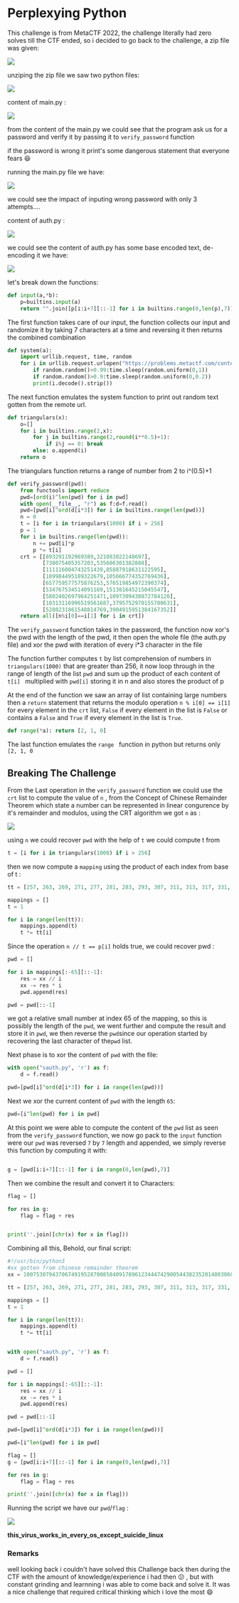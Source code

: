 # Perplexying Python


This challenge is from MetaCTF 2022, the challenge literally had zero solves till the CTF ended, so i decided to go back to the challenge, a zip file was given:

![](https://blog.cyb3rguru.tech/posts/CTF/files/1688632861897.png)

unziping the zip file we saw two python files:

![](https://blog.cyb3rguru.tech/posts/CTF/files/1688632899815.png)


content of main.py :

![](https://blog.cyb3rguru.tech/posts/CTF/files/1688632958188.png)

from the content of the main.py we could see that the program ask us for a password and verify it by passing it to `verify_password` function

if the password is wrong it print's some dangerous statement that everyone fears 😆 

running the main.py file we have:

 ![](https://blog.cyb3rguru.tech/posts/CTF/files/1688636213097.png)

we could see the impact of inputing wrong password with only 3 attempts....

content of auth.py :

 ![](https://blog.cyb3rguru.tech/posts/CTF/files/1688633003608.png)

we could see the content of auth.py has some base encoded text, de-encoding it we have:

![](https://blog.cyb3rguru.tech/posts/CTF/files/1688633121815.png)

let's break down the functions:


```python
def input(a,*b):
    p=builtins.input(a)
    return "".join([p[i:i+7][::-1] for i in builtins.range(0,len(p),7)])
```

The first function takes care of our input, the function collects our input and randomize it by taking 7 characters at a time and reversing it then returns the combined combination

```python
def system(a):
    import urllib.request, time, random
    for i in urllib.request.urlopen("https://problems.metactf.com/content/perplexing_python/rmrf.txt"):
        if random.random()>0.99:time.sleep(random.uniform(0,1))
        if random.random()>0.9:time.sleep(random.uniform(0,0.2))
        print(i.decode().strip())
```

The next function emulates the system function to print out random text gotten from the remote url.

```python
def triangulars(x):
    o=[]
    for i in builtins.range(2,x):
        for j in builtins.range(2,round(i**0.5)+1):
            if i%j == 0: break
        else: o.append(i)
    return o  
```

The triangulars function returns a range of number from 2 to i^(0.5)+1

```python
def verify_password(pwd):
    from functools import reduce
    pwd=[ord(i)^len(pwd) for i in pwd]
    with open(__file__, "r") as f:d=f.read()
    pwd=[pwd[i]^ord(d[i*3]) for i in builtins.range(len(pwd))]
    n = 0
    t = [i for i in triangulars(1000) if i > 256]
    p = 1
    for i in builtins.range(len(pwd)):
        n += pwd[i]*p
        p *= t[i]
    crt = [[893291192969389,321083022148697],
           [738075405357203,535606301382888],
           [111116004743251439,85887918631122595],
           [189984495189322679,105666774352769436],
           [657759577575876253,576519854972390374],
           [534767534514091169,151381645215045547],
           [5802402697964251471,1097309430872784120],
           [10313116996519561687,3795752970155700631],
           [5280231861548814769,3904915951384167352]]
    return all([n%i[0]==i[1] for i in crt])
```

The `verify_password` function takes in the password, the function now xor's the pwd with the length of the pwd, it then open the whole file (the auth.py file) and xor the pwd with iteration of every i*3 character in the file

The function further computes `t`  by list comprehension of numbers in `triangulars(1000)` that are greater than 256, it now loop through in the range of length of the list   `pwd`  and sum up the product of each content of `t[i] ` multiplied with `pwd[i]` storing it in n and also stores the product of p

At the end of the function we saw an array of list containing large numbers then a `return` statement that returns the  modulo operation `n % i[0] == i[1]` for every element in the `crt` list, `False` if every element in the list is `False` or contains a `False`  and `True` if every element in the list is `True`.

```python
def range(*a): return [2, 1, 0]
```

The last function emulates the `range ` function in python but returns only `[2, 1, 0`

## **Breaking The Challenge**



From the Last operation in the `verify_password` function we could use the `crt` list to compute the value of `n` , from the Concept of Chinese Remainder Theorem which state a number can be represented in linear congurence by it's remainder and modulos, using the CRT algorithm we got `n` as :

![](https://blog.cyb3rguru.tech/posts/CTF/files/1688646355405.png)

using `n` we could recover `pwd` with the help of `t` we could compute t from

```python
t = [i for i in triangulars(1000) if i > 256]
```

then we now compute a `mapping` using the product of each index from base of t :

```python
tt = [257, 263, 269, 271, 277, 281, 283, 293, 307, 311, 313, 317, 331, 337, 347, 349, 353, 359, 367, 373, 379, 383, 389, 397, 401, 409, 419, 421, 431, 433, 439, 443, 449, 457, 461, 463, 467, 479, 487, 491, 499, 503, 509, 521, 523, 541, 547, 557, 563, 569, 571, 577, 587, 593, 599, 601, 607, 613, 617, 619, 631, 641, 643, 647, 653, 659, 661, 673, 677, 683, 691, 701, 709, 719, 727, 733, 739, 743, 751, 757, 761, 769, 773, 787, 797, 809, 811, 821, 823, 827, 829, 839, 853, 857, 859, 863, 877, 881, 883, 887, 907, 911, 919, 929, 937, 941, 947, 953, 967, 971, 977, 983, 991, 997]

mappings = []
t = 1

for i in range(len(tt)):
    mappings.append(t)
    t *= tt[i]
```

Since the operation `n // t == p[i]`  holds true, we could recover pwd :

```python
pwd = []

for i in mappings[:-65][::-1]:
    res = xx // i
    xx -= res * i 
    pwd.append(res)

pwd = pwd[::-1]

```

we got a relative small number at index 65 of the mapping, so this is possibly the length of the `pwd`, we went further and  compute the result and store it in `pwd`, we then reverse the `pwd`since our operation started by recovering the last character of the`pwd` list.

Next phase is to xor the content of `pwd` with the file:

```python
with open("sauth.py", 'r') as f:
    d = f.read()

pwd=[pwd[i]^ord(d[i*3]) for i in range(len(pwd))]

```

Next we xor the current content of `pwd` with the length `65`:

```python
pwd=[i^len(pwd) for i in pwd]

```

At this point we were able to compute the content of the `pwd` list as seen from the `verify_password` function, we now go pack to the `input` function were our `pwd` was reversed  `7` by `7` length and appended, we simply reverse this function by computing it with: 

```python

g = [pwd[i:i+7][::-1] for i in range(0,len(pwd),7)]


```

Then we combine the result and convert it to Characters:

```python
flag = []

for res in g:
    flag = flag + res


print(''.join([chr(x) for x in flag]))
```

Combining all this, Behold, our final script:

```python
#!/usr/bin/python3
#xx gotten from chinese remainder theorem
xx = 1007530794370674919528700858409178961234447429005443823520140030680322196270661110990236896504373773579753972016930268730878278

tt = [257, 263, 269, 271, 277, 281, 283, 293, 307, 311, 313, 317, 331, 337, 347, 349, 353, 359, 367, 373, 379, 383, 389, 397, 401, 409, 419, 421, 431, 433, 439, 443, 449, 457, 461, 463, 467, 479, 487, 491, 499, 503, 509, 521, 523, 541, 547, 557, 563, 569, 571, 577, 587, 593, 599, 601, 607, 613, 617, 619, 631, 641, 643, 647, 653, 659, 661, 673, 677, 683, 691, 701, 709, 719, 727, 733, 739, 743, 751, 757, 761, 769, 773, 787, 797, 809, 811, 821, 823, 827, 829, 839, 853, 857, 859, 863, 877, 881, 883, 887, 907, 911, 919, 929, 937, 941, 947, 953, 967, 971, 977, 983, 991, 997]

mappings = []
t = 1

for i in range(len(tt)):
    mappings.append(t)
    t *= tt[i]


with open("sauth.py", 'r') as f:
    d = f.read()

pwd = []

for i in mappings[:-65][::-1]:
    res = xx // i
    xx -= res * i 
    pwd.append(res)

pwd = pwd[::-1]

pwd=[pwd[i]^ord(d[i*3]) for i in range(len(pwd))]

pwd=[i^len(pwd) for i in pwd]

flag = []
g = [pwd[i:i+7][::-1] for i in range(0,len(pwd),7)]

for res in g:
    flag = flag + res

print(''.join([chr(x) for x in flag])) 
```

Running the script we have our `pwd`/`flag` :

 ![](https://blog.cyb3rguru.tech/posts/CTF/files/1688647404643.png)

**this_virus_works_in_every_os_except_suicide_linux**

### **Remarks**

well looking back i couldn't have solved this Challenge back then during the CTF with the amount of knowledge/experience i had then 😕 , but with constant grinding and learnning i was able to come back and solve it. It was a nice challenge that required critical thinking which i love the most 😄
